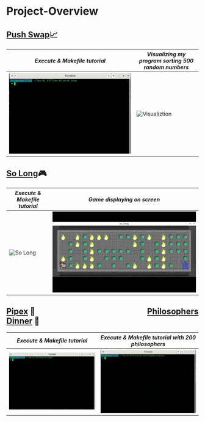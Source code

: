 # Project-Overview

## [Push Swap](https://github.com/Siuol7/42-push_swap.git)📈 

| ***Execute & Makefile tutorial*** | ***Visualizing my program sorting 500 random numbers*** |
|-----------|--------------|
| ![Push Swap](assets/push_swap.gif) | ![Visualiztion](assets/push_swap%20visualize.gif) |



## [So Long](https://github.com/Siuol7/42-so_long.git)🎮
| ***Execute & Makefile tutorial*** | ***Game displaying on screen*** |
|-----------|--------------|
| ![So Long](assets/so_long.gif) | ![Game](assets/game.gif) |

## [Pipex](https://github.com/Siuol7/42-pipex.git) 🔧 &nbsp;&nbsp;&nbsp;&nbsp;&nbsp;&nbsp;&nbsp;&nbsp;&nbsp;&nbsp;&nbsp;&nbsp;&nbsp;&nbsp;&nbsp;&nbsp;&nbsp;&nbsp;&nbsp;&nbsp;&nbsp;&nbsp;&nbsp;&nbsp;&nbsp;&nbsp;&nbsp;&nbsp;&nbsp;&nbsp;&nbsp;&nbsp;&nbsp;&nbsp;&nbsp;&nbsp;&nbsp;&nbsp;&nbsp;&nbsp;&nbsp;&nbsp;&nbsp;&nbsp;&nbsp;&nbsp;&nbsp;&nbsp;&nbsp;&nbsp;&nbsp;&nbsp;&nbsp;&nbsp;&nbsp;&nbsp;&nbsp; [Philosophers Dinner](https://github.com/Siuol7/42-philosophers.git) 🍴

| ***Execute & Makefile tutorial*** | ***Execute & Makefile tutorial with 200 philosophers*** |
|-----------|-----------|
| ![Pipex](assets/pipex.gif) | ![Philosophers Dinner](assets/philo.gif) |







